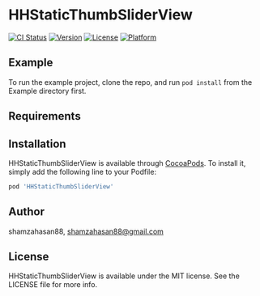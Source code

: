 # HHStaticThumbSliderView

[![CI Status](https://img.shields.io/travis/shamzahasan88/HHStaticThumbSliderView.svg?style=flat)](https://travis-ci.org/shamzahasan88/HHStaticThumbSliderView)
[![Version](https://img.shields.io/cocoapods/v/HHStaticThumbSliderView.svg?style=flat)](https://cocoapods.org/pods/HHStaticThumbSliderView)
[![License](https://img.shields.io/cocoapods/l/HHStaticThumbSliderView.svg?style=flat)](https://cocoapods.org/pods/HHStaticThumbSliderView)
[![Platform](https://img.shields.io/cocoapods/p/HHStaticThumbSliderView.svg?style=flat)](https://cocoapods.org/pods/HHStaticThumbSliderView)

## Example

To run the example project, clone the repo, and run `pod install` from the Example directory first.

## Requirements

## Installation

HHStaticThumbSliderView is available through [CocoaPods](https://cocoapods.org). To install
it, simply add the following line to your Podfile:

```ruby
pod 'HHStaticThumbSliderView'
```

## Author

shamzahasan88, shamzahasan88@gmail.com

## License

HHStaticThumbSliderView is available under the MIT license. See the LICENSE file for more info.
